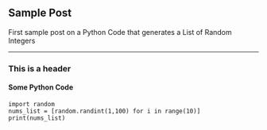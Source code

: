 ## Sample Post

First sample post on a Python Code that generates a List of Random Integers

---

### This is a header

#### Some Python Code

```tsql
import random
nums_list = [random.randint(1,100) for i in range(10)]
print(nums_list)
```
